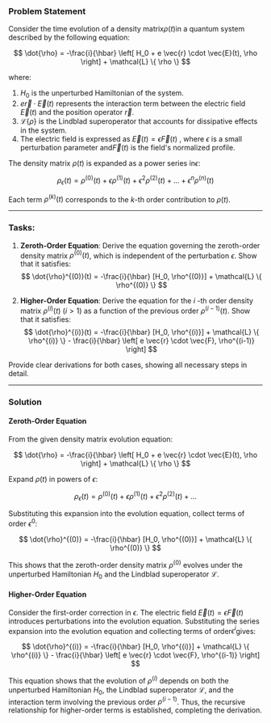 ### Problem Statement

Consider the time evolution of a density matrix$\rho(t)$in a quantum system described by the following equation:

$$
\dot{\rho} = -\frac{i}{\hbar} \left[ H_0 + e \vec{r} \cdot \vec{E}(t), \rho \right] + \mathcal{L} \{ \rho \}
$$

where:

1. $H_0$ is the unperturbed Hamiltonian of the system.
2. $e \vec{r} \cdot \vec{E}(t)$ represents the interaction term between the electric field $\vec{E}(t)$ and the position operator $\vec{r}$.
3. $\mathcal{L} \{ \rho \}$ is the Lindblad superoperator that accounts for dissipative effects in the system.
4. The electric field is expressed as $\vec{E}(t) = \epsilon \vec{F}(t)$ , where $\epsilon$ is a small perturbation parameter and$\vec{F}(t)$ is the field's normalized profile.

The density matrix $\rho(t)$ is expanded as a power series in$\epsilon$:

$$
\rho_\epsilon(t) = \rho^{(0)}(t) + \epsilon \rho^{(1)}(t) + \epsilon^2 \rho^{(2)}(t) + \ldots + \epsilon^n \rho^{(n)}(t)
$$

Each term $\rho^{(k)}(t)$ corresponds to the $k$-th order contribution to $\rho(t)$.

---

### Tasks:

1. **Zeroth-Order Equation**: Derive the equation governing the zeroth-order density matrix 
 $\rho^{(0)}(t)$, which is independent of the perturbation $\epsilon$.  Show that it satisfies:
  $$
   \dot{\rho}^{(0)}(t) = -\frac{i}{\hbar} [H_0, \rho^{(0)}] + \mathcal{L} \{ \rho^{(0)} \}
  $$

2. **Higher-Order Equation**: Derive the equation for the $i$ -th order density matrix $\rho^{(i)}(t)$ ($i > 1$) as a function of the previous order $\rho^{(i-1)}(t)$. Show that it satisfies:
  $$
   \dot{\rho}^{(i)}(t) = -\frac{i}{\hbar} [H_0, \rho^{(i)}] + \mathcal{L} \{ \rho^{(i)} \} - \frac{i}{\hbar} \left[ e \vec{r} \cdot \vec{F}, \rho^{(i-1)} \right]
  $$

Provide clear derivations for both cases, showing all necessary steps in detail.

---

### Solution

#### Zeroth-Order Equation

From the given density matrix evolution equation:

$$
\dot{\rho} = -\frac{i}{\hbar} \left[ H_0 + e \vec{r} \cdot \vec{E}(t), \rho \right] + \mathcal{L} \{ \rho \}
$$

Expand $\rho(t)$ in powers of $\epsilon$:

$$
\rho_\epsilon(t) = \rho^{(0)}(t) + \epsilon \rho^{(1)}(t) + \epsilon^2 \rho^{(2)}(t) + \ldots
$$

Substituting this expansion into the evolution equation, collect terms of order $\epsilon^0$:

$$
\dot{\rho}^{(0)} = -\frac{i}{\hbar} [H_0, \rho^{(0)}] + \mathcal{L} \{ \rho^{(0)} \}
$$

This shows that the zeroth-order density matrix $\rho^{(0)}$ evolves under the unperturbed Hamiltonian $H_0$ and the Lindblad superoperator $\mathcal{L}$.

#### Higher-Order Equation

Consider the first-order correction in $\epsilon$. The electric field $\vec{E}(t) = \epsilon \vec{F}(t)$ introduces perturbations into the evolution equation. Substituting the series expansion into the evolution equation and collecting terms of order$\epsilon^i$gives:

$$
\dot{\rho}^{(i)} = -\frac{i}{\hbar} [H_0, \rho^{(i)}] + \mathcal{L} \{ \rho^{(i)} \} - \frac{i}{\hbar} \left[ e \vec{r} \cdot \vec{F}, \rho^{(i-1)} \right]
$$

This equation shows that the evolution of $\rho^{(i)}$ depends on both the unperturbed Hamiltonian $H_0$, the Lindblad superoperator $\mathcal{L}$, and the interaction term involving the previous order $\rho^{(i-1)}$.
Thus, the recursive relationship for higher-order terms is established, completing the derivation.
